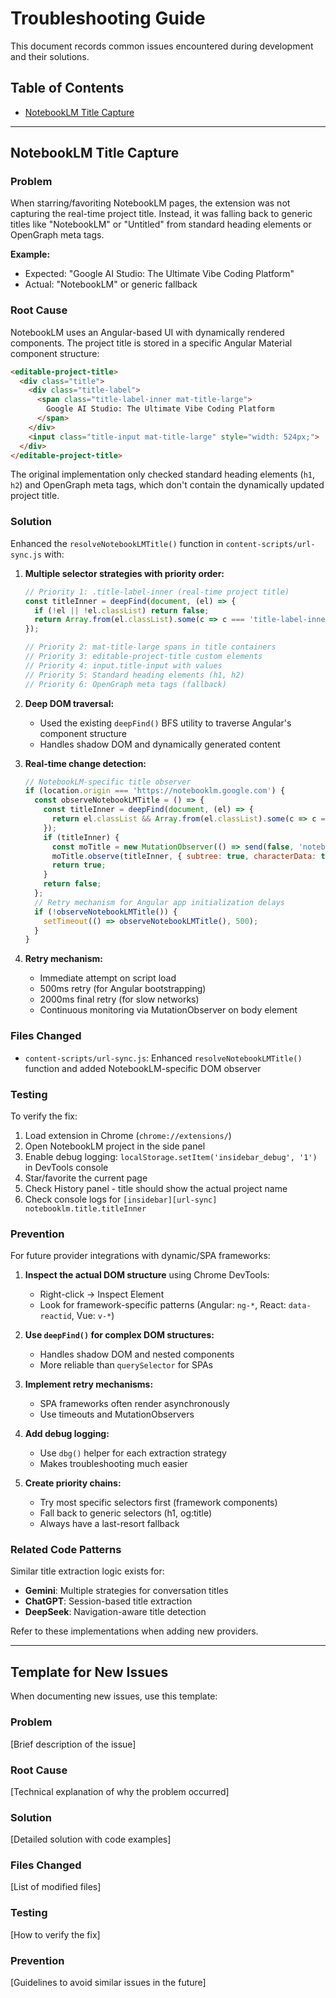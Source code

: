 # Troubleshooting Guide

This document records common issues encountered during development and their solutions.

## Table of Contents
- [NotebookLM Title Capture](#notebooklm-title-capture)

---

## NotebookLM Title Capture

### Problem
When starring/favoriting NotebookLM pages, the extension was not capturing the real-time project title. Instead, it was falling back to generic titles like "NotebookLM" or "Untitled" from standard heading elements or OpenGraph meta tags.

**Example:**
- Expected: "Google AI Studio: The Ultimate Vibe Coding Platform"
- Actual: "NotebookLM" or generic fallback

### Root Cause
NotebookLM uses an Angular-based UI with dynamically rendered components. The project title is stored in a specific Angular Material component structure:

```html
<editable-project-title>
  <div class="title">
    <div class="title-label">
      <span class="title-label-inner mat-title-large">
        Google AI Studio: The Ultimate Vibe Coding Platform
      </span>
    </div>
    <input class="title-input mat-title-large" style="width: 524px;">
  </div>
</editable-project-title>
```

The original implementation only checked standard heading elements (`h1`, `h2`) and OpenGraph meta tags, which don't contain the dynamically updated project title.

### Solution
Enhanced the `resolveNotebookLMTitle()` function in `content-scripts/url-sync.js` with:

1. **Multiple selector strategies with priority order:**
   ```javascript
   // Priority 1: .title-label-inner (real-time project title)
   const titleInner = deepFind(document, (el) => {
     if (!el || !el.classList) return false;
     return Array.from(el.classList).some(c => c === 'title-label-inner');
   });
   
   // Priority 2: mat-title-large spans in title containers
   // Priority 3: editable-project-title custom elements
   // Priority 4: input.title-input with values
   // Priority 5: Standard heading elements (h1, h2)
   // Priority 6: OpenGraph meta tags (fallback)
   ```

2. **Deep DOM traversal:**
   - Used the existing `deepFind()` BFS utility to traverse Angular's component structure
   - Handles shadow DOM and dynamically generated content

3. **Real-time change detection:**
   ```javascript
   // NotebookLM-specific title observer
   if (location.origin === 'https://notebooklm.google.com') {
     const observeNotebookLMTitle = () => {
       const titleInner = deepFind(document, (el) => {
         return el.classList && Array.from(el.classList).some(c => c === 'title-label-inner');
       });
       if (titleInner) {
         const moTitle = new MutationObserver(() => send(false, 'notebooklm-title-change'));
         moTitle.observe(titleInner, { subtree: true, characterData: true, childList: true });
         return true;
       }
       return false;
     };
     // Retry mechanism for Angular app initialization delays
     if (!observeNotebookLMTitle()) {
       setTimeout(() => observeNotebookLMTitle(), 500);
     }
   }
   ```

4. **Retry mechanism:**
   - Immediate attempt on script load
   - 500ms retry (for Angular bootstrapping)
   - 2000ms final retry (for slow networks)
   - Continuous monitoring via MutationObserver on body element

### Files Changed
- `content-scripts/url-sync.js`: Enhanced `resolveNotebookLMTitle()` function and added NotebookLM-specific DOM observer

### Testing
To verify the fix:
1. Load extension in Chrome (`chrome://extensions/`)
2. Open NotebookLM project in the side panel
3. Enable debug logging: `localStorage.setItem('insidebar_debug', '1')` in DevTools console
4. Star/favorite the current page
5. Check History panel - title should show the actual project name
6. Check console logs for `[insidebar][url-sync] notebooklm.title.titleInner`

### Prevention
For future provider integrations with dynamic/SPA frameworks:

1. **Inspect the actual DOM structure** using Chrome DevTools:
   - Right-click → Inspect Element
   - Look for framework-specific patterns (Angular: `ng-*`, React: `data-reactid`, Vue: `v-*`)

2. **Use `deepFind()` for complex DOM structures:**
   - Handles shadow DOM and nested components
   - More reliable than `querySelector` for SPAs

3. **Implement retry mechanisms:**
   - SPA frameworks often render asynchronously
   - Use timeouts and MutationObservers

4. **Add debug logging:**
   - Use `dbg()` helper for each extraction strategy
   - Makes troubleshooting much easier

5. **Create priority chains:**
   - Try most specific selectors first (framework components)
   - Fall back to generic selectors (h1, og:title)
   - Always have a last-resort fallback

### Related Code Patterns
Similar title extraction logic exists for:
- **Gemini**: Multiple strategies for conversation titles
- **ChatGPT**: Session-based title extraction
- **DeepSeek**: Navigation-aware title detection

Refer to these implementations when adding new providers.

---

## Template for New Issues

When documenting new issues, use this template:

### Problem
[Brief description of the issue]

### Root Cause
[Technical explanation of why the problem occurred]

### Solution
[Detailed solution with code examples]

### Files Changed
[List of modified files]

### Testing
[How to verify the fix]

### Prevention
[Guidelines to avoid similar issues in the future]
